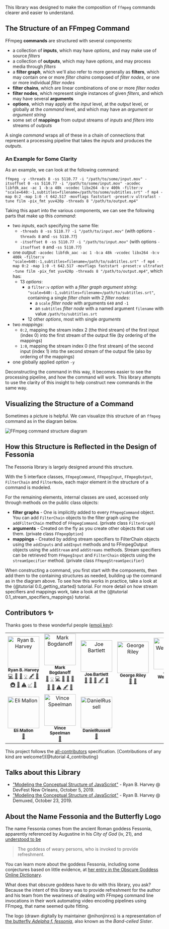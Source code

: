 This library was designed to make the composition of `ffmpeg` commands clearer and easier to understand.

## The Structure of an FFmpeg Command

FFmpeg **commands** are structured with several components:

- a collection of **inputs**, which may have *options*, and may make use of source *filters*
- a collection of **outputs**, which may have *options*, and may process media through *filters*
- a **filter graph**, which we'll also refer to more generally as **filters**, which may contain one or more *filter chains* composed of *filter nodes*, or one or more individual *filter nodes*
- **filter chains**, which are linear combinations of one or more *filter nodes*
- **filter nodes**, which represent single instances of given *filters*, and which may have several **arguments**
- **options**, which may apply at the *input* level, at the *output* level, or globally at the *command* level, and which may have an *argument* or *argument string*
- some set of **mappings** from output streams of *inputs* and *filters* into streams of *outputs*

A single *command* wraps all of these in a chain of connections that represent a processing pipeline that takes the *inputs* and produces the *outputs*.

### An Example for Some Clarity

As an example, we can look at the following command:

```{bash}
ffmpeg -y -threads 8 -ss 5110.77 -i "/path/to/some/input.mov" -itsoffset 0 -ss 5110.77 -i "/path/to/some/input.mov" -acodec libfdk_aac -ac 1 -b:a 48k -vcodec libx264 -b:v 400k -filter:v "scale=640:-1,subtitles=filename=/path/to/some/subtitles.srt" -f mp4 -map 0:2 -map 1:0 -t 642.517 -movflags faststart -preset:v ultrafast -tune film -pix_fmt yuv420p -threads 8 "/path/to/output.mp4"
```

Taking this apart into the various components, we can see the following parts that make up this *command*:

- two *inputs*, each specifying the same file:
  - `-threads 8 -ss 5110.77 -i "/path/to/input.mov"` (with options `-threads 8` and `-ss 5110.77`)
  - `-itsoffset 0 -ss 5110.77 -i "/path/to/input.mov"` (with options `-itsoffset 0` and `-ss 5110.77`)
- one *output*: `-acodec libfdk_aac -ac 1 -b:a 48k -vcodec libx264 -b:v 400k -filter:v "scale=640:-1,subtitles=filename=/path/to/subtitles.srt" -f mp4 -map 0:2 -map 1:0 -t 642.517 -movflags faststart -preset:v ultrafast -tune film -pix_fmt yuv420p -threads 8 "/path/to/output.mp4"`, which has:
  - 13 *options*:
    - a `filter:v` *option* with a *filter graph* *argument string*: `"scale=640:-1,subtitles=filename=/path/to/subtitles.srt"`, containing a single *filter chain* with 2 *filter nodes*:
      - a `scale` *filter node* with arguments `640` and `-1`
      - an `subtitles` *filter node* with a named argument `filename` with value `/path/to/subtitles.srt`
    - 12 other *options*, most with single *arguments*
- two *mappings*:
  - `0:2`, mapping the stream index 2 (the third stream) of the first input (index 0) into the first stream of the output file (by ordering of the mappings)
  - `1:0`, mapping the stream index 0 (the first stream) of the second input (index 1) into the second stream of the output file (also by ordering of the mappings)
- one globally applied *option* `-y`

Deconstructing the command in this way, it becomes easier to see the processing pipeline, and how the command will work. This library attempts to use the clarity of this insight to help construct new commands in the same way.

## Visualizing the Structure of a Command

Sometimes a picture is helpful. We can visualize this structure of an `ffmpeg` command as in the diagram below.

![FFmpeg command structure diagram](ffmpeg-command-diagram.png)

## How this Structure is Reflected in the Design of Fessonia

The Fessonia library is largely designed around this structure.

With the 5 interface classes, `FFmpegCommand`, `FFmpegInput`, `FFmpegOutput`, `FilterChain` and `FilterNode`, each major  element in the structure of a command is modeled.

For the remaining elements, internal classes are used, accessed only through methods on the public class objects:

* **filter graphs** - One is implicitly added to every `FFmpegCommand` object. You can add `FilterChain` objects to the filter graph using the `addFilterChain` method of `FFmpegCommand`. (private class `FilterGraph`)
* **arguments** - Created on the fly as you create other objects that use them. (private class `FFmpegOption`)
* **mappings** - Created by adding stream specifiers to FilterChain objects using the `addInputs` and `addInput` methods and to FFmpegOutput objects using the `addStream` and `addStreams` methods. Stream specifiers can be retrieved from `FFmpegInput` and `FilterChain` objects using the `streamSpecifier` method. (private class `FFmpegStreamSpecifier`)

When constructing a command, you first start with the components, then add them to the containing structures as needed, building up the command as in the diagram above. To see how this works in practice, take a look at the {@tutorial 0.0_getting_started} tutorial. For more detail on how stream specifiers and mappings work, take a look at the {@tutorial 0.1_stream_specifiers_mappings} tutorial.

## Contributors ✨

Thanks goes to these wonderful people ([emoji key](https://allcontributors.org/docs/en/emoji-key)):

<div id="contributors">
<!-- ALL-CONTRIBUTORS-LIST:START - Do not remove or modify this section -->
<!-- prettier-ignore-start -->
<!-- markdownlint-disable -->
<table>
  <tr>
    <td align="center"><a href="http://datascientist.guru"><img src="https://avatars0.githubusercontent.com/u/479496?v=4" width="100px;" alt="Ryan B. Harvey"/><br /><sub><b>Ryan B. Harvey</b></sub></a><br /><a href="https://github.com/tedconf/fessonia/commits?author=nihonjinrxs" title="Code">💻</a> <a href="https://github.com/tedconf/fessonia/commits?author=nihonjinrxs" title="Documentation">📖</a> <a href="#design-nihonjinrxs" title="Design">🎨</a> <a href="#example-nihonjinrxs" title="Examples">💡</a> <a href="#content-nihonjinrxs" title="Content">🖋</a> <a href="#ideas-nihonjinrxs" title="Ideas, Planning, & Feedback">🤔</a> <a href="#infra-nihonjinrxs" title="Infrastructure (Hosting, Build-Tools, etc)">🚇</a> <a href="#maintenance-nihonjinrxs" title="Maintenance">🚧</a> <a href="https://github.com/tedconf/fessonia/commits?author=nihonjinrxs" title="Tests">⚠️</a> <a href="#tutorial-nihonjinrxs" title="Tutorials">✅</a> <a href="#talk-nihonjinrxs" title="Talks">📢</a></td>
    <td align="center"><a href="http://www.ted.com/"><img src="https://avatars1.githubusercontent.com/u/267451?v=4" width="100px;" alt="Mark Bogdanoff"/><br /><sub><b>Mark Bogdanoff</b></sub></a><br /><a href="#ideas-bog" title="Ideas, Planning, & Feedback">🤔</a> <a href="#example-bog" title="Examples">💡</a> <a href="https://github.com/tedconf/fessonia/commits?author=bog" title="Code">💻</a> <a href="#review-bog" title="Reviewed Pull Requests">👀</a> <a href="#question-bog" title="Answering Questions">💬</a> <a href="https://github.com/tedconf/fessonia/issues?q=author%3Abog" title="Bug reports">🐛</a> <a href="#projectManagement-bog" title="Project Management">📆</a> <a href="#userTesting-bog" title="User Testing">📓</a> <a href="https://github.com/tedconf/fessonia/commits?author=bog" title="Tests">⚠️</a> <a href="#content-bog" title="Content">🖋</a> <a href="#design-bog" title="Design">🎨</a></td>
    <td align="center"><a href="http://redopop.com"><img src="https://avatars2.githubusercontent.com/u/109632?v=4" width="100px;" alt="Joe Bartlett"/><br /><sub><b>Joe Bartlett</b></sub></a><br /><a href="#ideas-redoPop" title="Ideas, Planning, & Feedback">🤔</a> <a href="#question-redoPop" title="Answering Questions">💬</a> <a href="#review-redoPop" title="Reviewed Pull Requests">👀</a> <a href="#content-redoPop" title="Content">🖋</a> <a href="#design-redoPop" title="Design">🎨</a></td>
    <td align="center"><a href="https://github.com/griley"><img src="https://avatars0.githubusercontent.com/u/302162?v=4" width="100px;" alt="George Riley"/><br /><sub><b>George Riley</b></sub></a><br /><a href="#ideas-griley" title="Ideas, Planning, & Feedback">🤔</a> <a href="#question-griley" title="Answering Questions">💬</a></td>
    <td align="center"><a href="http://www.aaronweyenberg.com"><img src="https://avatars2.githubusercontent.com/u/39579?v=4" width="100px;" alt="Aaron Weyenberg"/><br /><sub><b>Aaron Weyenberg</b></sub></a><br /><a href="#content-dub" title="Content">🖋</a> <a href="#design-dub" title="Design">🎨</a></td>
  </tr>
  <tr>
    <td align="center"><a href="https://iame.li/"><img src="https://avatars2.githubusercontent.com/u/257909?v=4" width="100px;" alt="Eli Mallon"/><br /><sub><b>Eli Mallon</b></sub></a><br /><a href="https://github.com/tedconf/fessonia/commits?author=iameli" title="Documentation">📖</a></td>
    <td align="center"><a href="http://vinspee.me"><img src="https://avatars3.githubusercontent.com/u/582828?v=4" width="100px;" alt="Vince Speelman"/><br /><sub><b>Vince Speelman</b></sub></a><br /><a href="#review-VinSpee" title="Reviewed Pull Requests">👀</a></td>
    <td align="center"><a href="https://github.com/DanielRussell"><img src="https://avatars3.githubusercontent.com/u/1772291?v=4" width="100px;" alt="DanielRussell"/><br /><sub><b>DanielRussell</b></sub></a><br /><a href="#review-DanielRussell" title="Reviewed Pull Requests">👀</a></td>
  </tr>
</table>

<!-- markdownlint-enable -->
<!-- prettier-ignore-end -->
<!-- ALL-CONTRIBUTORS-LIST:END -->
</div>

This project follows the [all-contributors](https://github.com/all-contributors/all-contributors)
specification. [Contributions of any kind are welcome!]{@tutorial 4_contributing}

## Talks about this Library <a name="talk-nihonjinrxs"></a>

* ["Modeling the Conceptual Structure of JavaScript"](https://devfest2019.gdgneworleans.com/#ryan) - Ryan B. Harvey @ DevFest New Orleans, October 5, 2019.
* ["Modeling the Conceptual Structure of JavaScript"](https://2019.demuxed.com/#schedule) - Ryan B. Harvey @ Demuxed, October 23, 2019.

## About the Name Fessonia and the Butterfly Logo

The name Fessonia comes from the ancient Roman goddess Fessonia, apparently referenced by Augustine in his *City of God* (iv, 21), and [understood to be](https://pantheon.org/articles/f/fessonia.html)

> The goddess of weary persons, who is invoked to provide refreshment.

You can learn more about the goddess Fessonia, including some conjectures based on little evidence, at [her entry in the Obscure Goddess Online Dictionary](http://www.thaliatook.com/OGOD/fessonia.html).

What does that obscure goddess have to do with this library, you ask? Because the intent of this library was to provide refreshment for the author and his team from the weariness of dealing with FFmpeg command line invocations in their work automating video encoding pipelines using FFmpeg, that name seemed quite fitting.

The logo (drawn digitally by maintainer @nihonjinrxs) is a representation of [the butterfly *Adelpha f. fessonia*](https://www.butterfliesofamerica.com/adelpha_f_fessonia.htm), also known as the *Band-celled Sister*.
